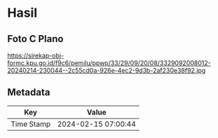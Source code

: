 # Hasil

## Foto C Plano

https://sirekap-obj-formc.kpu.go.id/f9c6/pemilu/ppwp/33/29/09/20/08/3329092008012-20240214-230044--2c55cd0a-926e-4ec2-9d3b-2af230e38f92.jpg


## Metadata

| Key        | Value               |
| ---------- | ------------------- |
| Time Stamp | 2024-02-15 07:00:44 |



